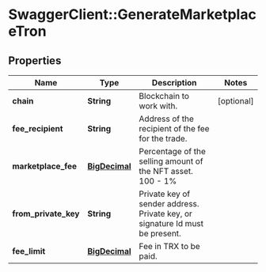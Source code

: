 # SwaggerClient::GenerateMarketplaceTron

## Properties
Name | Type | Description | Notes
------------ | ------------- | ------------- | -------------
**chain** | **String** | Blockchain to work with. | [optional] 
**fee_recipient** | **String** | Address of the recipient of the fee for the trade. | 
**marketplace_fee** | [**BigDecimal**](BigDecimal.md) | Percentage of the selling amount of the NFT asset. 100 - 1% | 
**from_private_key** | **String** | Private key of sender address. Private key, or signature Id must be present. | 
**fee_limit** | [**BigDecimal**](BigDecimal.md) | Fee in TRX to be paid. | 

